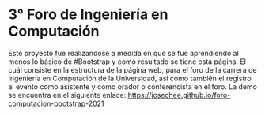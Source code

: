# 3° Foro de Ingeniería en Computación

Este proyecto fue realizandose a medida en que se fue aprendiendo al menos lo básico de #Bootstrap y como resultado se tiene esta página.
El cuál consiste en la estructura de la página web, para el foro de la carrera de Ingeniería en Computación de la Universidad, así como también el registro al evento como asistente y como 
orador o conferencista en el foro.
La demo se encuentra en el siguiente enlace: https://josechee.github.io/foro-computacion-bootstrap-2021
